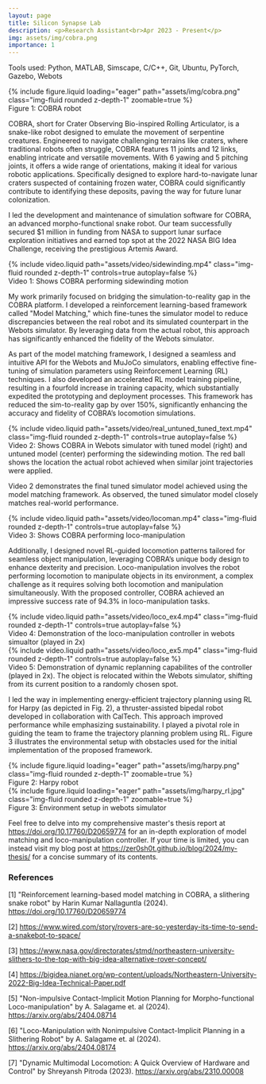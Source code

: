 ```yaml
---
layout: page
title: Silicon Synapse Lab
description: <p>Research Assistant<br>Apr 2023 - Present</p>
img: assets/img/cobra.png
importance: 1
---
```


Tools used: Python, MATLAB, Simscape, C/C++, Git, Ubuntu, PyTorch, Gazebo, Webots

<div class="row mt-3">
    {% include figure.liquid loading="eager" path="assets/img/cobra.png" class="img-fluid rounded z-depth-1" zoomable=true %}
</div>
<div class="caption">
    Figure 1: COBRA robot
</div>

COBRA, short for Crater Observing Bio-inspired Rolling Articulator, is a snake-like robot designed to emulate the movement of serpentine creatures. Engineered to navigate challenging terrains like craters, where traditional robots often struggle, COBRA features 11 joints and 12 links, enabling intricate and versatile movements. With 6 yawing and 5 pitching joints, it offers a wide range of orientations, making it ideal for various robotic applications. Specifically designed to explore hard-to-navigate lunar craters suspected of containing frozen water, COBRA could significantly contribute to identifying these deposits, paving the way for future lunar colonization.

I led the development and maintenance of simulation software for COBRA, an advanced morpho-functional snake robot. Our team successfully secured $1 million in funding from NASA to support lunar surface exploration initiatives and earned top spot at the 2022 NASA BIG Idea Challenge, receiving the prestigious Artemis Award.

<div class="row mt-3">
    {% include video.liquid path="assets/video/sidewinding.mp4" class="img-fluid rounded z-depth-1" controls=true autoplay=false %}
</div>
<div class="caption">
    Video 1: Shows COBRA performing sidewinding motion
</div>

My work primarily focused on bridging the simulation-to-reality gap in the COBRA platform. I developed a reinforcement learning-based framework called "Model Matching," which fine-tunes the simulator model to reduce discrepancies between the real robot and its simulated counterpart in the Webots simulator. By leveraging data from the actual robot, this approach has significantly enhanced the fidelity of the Webots simulator.

As part of the model matching framework, I designed a seamless and intuitive API for the Webots and MuJoCo simulators, enabling effective fine-tuning of simulation parameters using Reinforcement Learning (RL) techniques. I also developed an accelerated RL model training pipeline, resulting in a fourfold increase in training capacity, which substantially expedited the prototyping and deployment processes. This framework has reduced the sim-to-reality gap by over 150%, significantly enhancing the accuracy and fidelity of COBRA’s locomotion simulations.

<div class="row mt-3">
    {% include video.liquid path="assets/video/real_untuned_tuned_text.mp4" class="img-fluid rounded z-depth-1" controls=true autoplay=false %}
</div>
<div class="caption">
    Video 2:  Shows COBRA in Webots simulator with tuned model (right) and untuned model (center) performing the sidewinding motion. The red ball shows the location the actual robot achieved when similar joint trajectories were applied.
</div>

Video 2 demonstrates the final tuned simulator model achieved using the model matching framework. As observed, the tuned simulator model closely matches real-world performance.

<div class="row mt-3">
    <div class="col-sm mt-3 mt-md-0">
        {% include video.liquid path="assets/video/locoman.mp4" class="img-fluid rounded z-depth-1" controls=true autoplay=false %}
    </div>
</div>
<div class="caption">
    Video 3: Shows COBRA performing loco-manipulation
</div>

Additionally, I designed novel RL-guided locomotion patterns tailored for seamless object manipulation, leveraging COBRA’s unique body design to enhance dexterity and precision. Loco-manipulation involves the robot performing locomotion to manipulate objects in its environment, a complex challenge as it requires solving both locomotion and manipulation simultaneously. With the proposed controller, COBRA achieved an impressive success rate of 94.3% in loco-manipulation tasks.

<div class="row mt-3">
    {% include video.liquid path="assets/video/loco_ex4.mp4" class="img-fluid rounded z-depth-1" controls=true autoplay=false %}
</div>
<div class="caption">
    Video 4: Demonstration of the loco-manipulation controller in webots simualtor (played in 2x)
</div>

<div class="row mt-3">
    {% include video.liquid path="assets/video/loco_ex5.mp4" class="img-fluid rounded z-depth-1" controls=true autoplay=false %}
</div>
<div class="caption">
    Video 5: Demonstration of dynamic replanning capabilites of the controller (played in 2x). The object is relocated within the Webots simulator, shifting from its current position to a randomly chosen spot.
</div>

I led the way in implementing energy-efficient trajectory planning using RL for Harpy (as depicted in Fig. 2), a thruster-assisted bipedal robot developed in collaboration with CalTech. This approach improved performance while emphasizing sustainability. I played a pivotal role in guiding the team to frame the trajectory planning problem using RL. Figure 3 illustrates the environmental setup with obstacles used for the initial implementation of the proposed framework.

<div class="row mt-3">
    {% include figure.liquid loading="eager" path="assets/img/harpy.png" class="img-fluid rounded z-depth-1" zoomable=true %}
</div>
<div class="caption">
    Figure 2: Harpy robot
</div>

<div class="row mt-3">
    {% include figure.liquid loading="eager" path="assets/img/harpy_rl.jpg" class="img-fluid rounded z-depth-1" zoomable=true %}
</div>
<div class="caption">
    Figure 3: Environment setup in webots simulator
</div>

Feel free to delve into my comprehensive master's thesis report at https://doi.org/10.17760/D20659774 for an in-depth exploration of model matching and loco-manipulation controller. If your time is limited, you can instead visit my blog post at https://zer0sh0t.github.io/blog/2024/my-thesis/ for a concise summary of its contents.

### References

[1] "Reinforcement learning-based model matching in COBRA, a slithering snake robot" by Harin Kumar Nallaguntla (2024). https://doi.org/10.17760/D20659774

[2] https://www.wired.com/story/rovers-are-so-yesterday-its-time-to-send-a-snakebot-to-space/

[3] https://www.nasa.gov/directorates/stmd/northeastern-university-slithers-to-the-top-with-big-idea-alternative-rover-concept/

[4] https://bigidea.nianet.org/wp-content/uploads/Northeastern-University-2022-Big-Idea-Technical-Paper.pdf

[5] "Non-impulsive Contact-Implicit Motion Planning for Morpho-functional Loco-manipulation" by A. Salagame et. al (2024). https://arxiv.org/abs/2404.08714

[6] "Loco-Manipulation with Nonimpulsive Contact-Implicit Planning in a Slithering Robot" by A. Salagame et. al (2024). https://arxiv.org/abs/2404.08174

[7] "Dynamic Multimodal Locomotion: A Quick Overview of Hardware and Control" by Shreyansh Pitroda (2023). https://arxiv.org/abs/2310.00008
